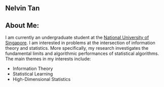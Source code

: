 ## Nelvin Tan

## About Me:

I am currently an undergraduate student at the [National University of Singapore](http://www.nus.edu.sg/). I am interested in problems at the intersection of information theory and statistics. More specifically, my research investigates the fundamental limits and algorithmic performances of statistical algorithms. The main themes in my interests include:
- Information Theory
- Statistical Learning
- High-Dimensional Statistics
